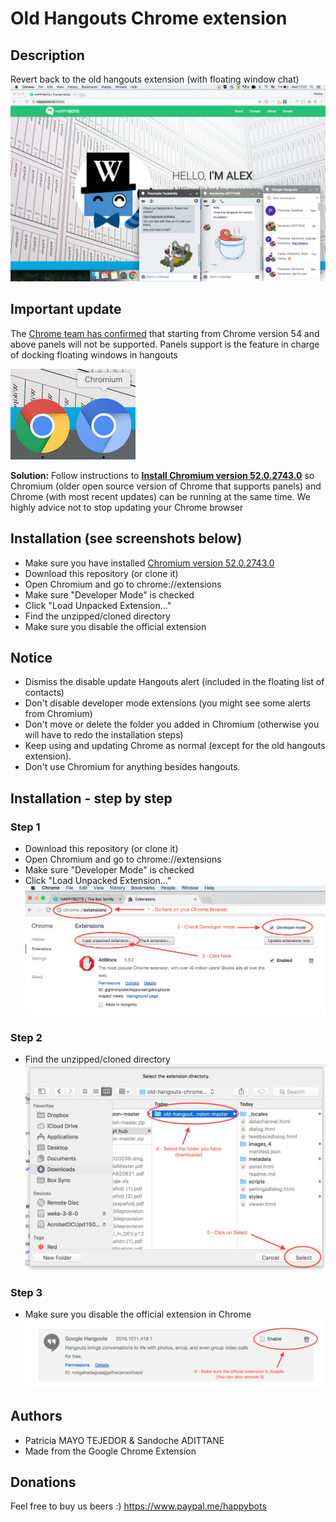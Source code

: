 # Old Hangouts Chrome extension

## Description
Revert back to the old hangouts extension (with floating window chat) <br/>
![Alt text](screenshots/chrome.png "Old chrome extension")

## Important update
The [Chrome team has confirmed](https://bugs.chromium.org/p/chromium/issues/detail?id=467808) that starting from Chrome version 54 and above panels will not be supported.
Panels support is the feature in charge of docking floating windows in hangouts

![Alt text](screenshots/chromium.png "Chromium together with Chrome logos")

**Solution:** Follow instructions to **[Install Chromium version 52.0.2743.0](https://github.com/old-hangouts/Chromium-52.0.2743.0)** so Chromium (older open source version of Chrome that supports panels) and Chrome (with most recent updates) can be running at the same time. We highly advice not to stop updating your Chrome browser



## Installation (see screenshots below)
* Make sure you have installed [Chromium version 52.0.2743.0](https://github.com/old-hangouts/Chromium-52.0.2743.0)
* Download this repository (or clone it)
* Open Chromium and go to chrome://extensions
* Make sure "Developer Mode" is checked
* Click "Load Unpacked Extension..."
* Find the unzipped/cloned directory
* Make sure you disable the official extension

## Notice
* Dismiss the disable update Hangouts alert (included in the floating list of contacts)
* Don't disable developer mode extensions (you might see some alerts from Chromium)
* Don't move or delete the folder you added in Chromium (otherwise you will have to redo the installation steps)
* Keep using and updating Chrome as normal (except for the old hangouts extension).
* Don't use Chromium for anything besides hangouts.


## Installation - step by step
### Step 1
* Download this repository (or clone it)
* Open Chromium and go to chrome://extensions
* Make sure "Developer Mode" is checked
* Click "Load Unpacked Extension..." <br/>
![Alt text](screenshots/step1.png "Step 1")

### Step 2
* Find the unzipped/cloned directory <br/>
![Alt text](screenshots/step2.png "Step 2")

### Step 3
* Make sure you disable the official extension in Chrome<br/>
![Alt text](screenshots/step3.png "Step 3")



## Authors
* Patricia MAYO TEJEDOR & Sandoche ADITTANE
* Made from the Google Chrome Extension

## Donations
Feel free to buy us beers :)
https://www.paypal.me/happybots
